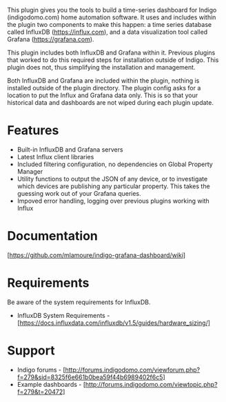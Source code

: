 This plugin gives you the tools to build a time-series dashboard for Indigo (indigodomo.com) home automation software. It uses and includes within the plugin two components to make this happen: a time series database called InfluxDB (https://influx.com), and a data visualization tool called Grafana (https://grafana.com).

This plugin includes both InfluxDB and Grafana within it. Previous plugins that worked to do this required steps for installation outside of Indigo. This plugin does not, thus simplifying the installation and management.

Both InfluxDB and Grafana are included within the plugin, nothing is installed outside of the plugin directory. The plugin config asks for a location to put the Influx and Grafana data only. This is so that your historical data and dashboards are not wiped during each plugin update.

# Features #
* Built-in InfluxDB and Grafana servers
* Latest Influx client libraries
* Included filtering configuration, no dependencies on Global Property Manager
* Utility functions to output the JSON of any device, or to investigate which devices are publishing any particular property.  This takes the guessing work out of your Grafana queries.
* Impoved error handling, logging over previous plugins working with Influx

# Documentation #
[https://github.com/mlamoure/indigo-grafana-dashboard/wiki]

# Requirements #
Be aware of the system requirements for InfluxDB.
* InfluxDB System Requirements - [https://docs.influxdata.com/influxdb/v1.5/guides/hardware_sizing/]

# Support #
* Indigo forums - [http://forums.indigodomo.com/viewforum.php?f=279&sid=8325f6e661b0bea59f44b6989402f6c5]
* Example dashboards - [http://forums.indigodomo.com/viewtopic.php?f=279&t=20472]